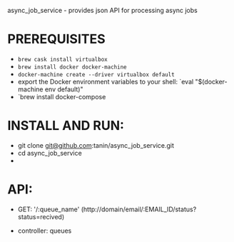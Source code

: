 async_job_service - provides json API for processing async jobs

# PREREQUISITES
  * `brew cask install virtualbox`
  * `brew install docker docker-machine`
  * `docker-machine create --driver virtualbox default`
  * export the Docker environment variables to your shell:
    `eval "$(docker-machine env default)"
  * `brew install docker-compose

# INSTALL AND RUN:
  * git clone git@github.com:tanin/async_job_service.git
  * cd async_job_service
  * 

# API:
  * GET: '/:queue_name' (http://domain/email/:EMAIL_ID/status?status=recived)

  - controller:
    queues


